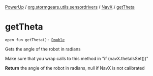[PowerUp](../../index.md) / [org.stormgears.utils.sensordrivers](../index.md) / [NavX](index.md) / [getTheta](./get-theta.md)

# getTheta

`open fun getTheta(): `[`Double`](https://kotlinlang.org/api/latest/jvm/stdlib/kotlin/-double/index.html)

Gets the angle of the robot in radians

 Make sure that you wrap calls to this method in "if (navX.thetaIsSet())"

**Return**
the angle of the robot in radians, null if NavX is not calibrated

